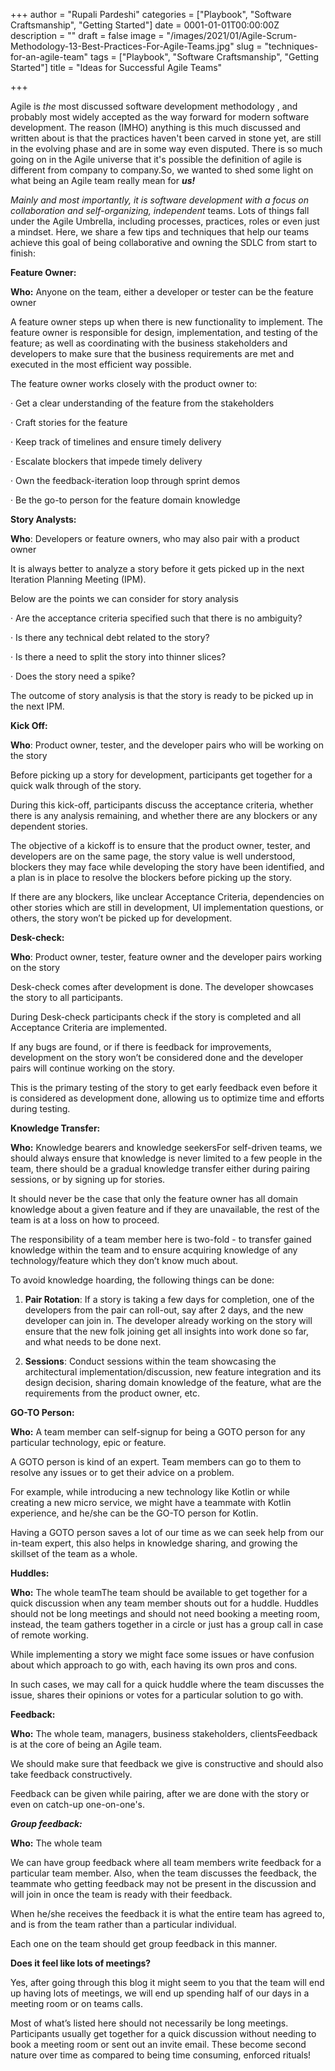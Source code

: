 +++
author = "Rupali Pardeshi"
categories = ["Playbook", "Software Craftsmanship", "Getting Started"]
date = 0001-01-01T00:00:00Z
description = ""
draft = false
image = "/images/2021/01/Agile-Scrum-Methodology-13-Best-Practices-For-Agile-Teams.jpg"
slug = "techniques-for-an-agile-team"
tags = ["Playbook", "Software Craftsmanship", "Getting Started"]
title = "Ideas for Successful Agile Teams"

+++


Agile is _the_ most discussed software development methodology , and probably most widely accepted as the way forward for modern software development. The reason (IMHO) anything is this much discussed and written about is that the practices haven't been carved in stone yet, are still in the evolving phase and are in some way even disputed. There is so much going on in the Agile universe that it's possible the definition of agile is different from company to company.So, we wanted to shed some light on what being an Agile team really mean for **_us!_**

_Mainly and most importantly, it is software development with a focus on collaboration and self-organizing, independent_ teams. Lots of things fall under the Agile Umbrella, including processes, practices, roles or even just a mindset.  Here, we share a few tips and techniques that help our teams achieve this goal of being collaborative and owning the SDLC from start to finish:

**Feature Owner:**

**Who:** Anyone on the team, either a developer or tester can be the feature owner

A feature owner steps up when there is new functionality to implement. The feature owner is responsible for  design, implementation, and testing of the feature; as well as coordinating with the business stakeholders and developers to make sure that the business requirements are met and executed in the most efficient way possible.

The feature owner works closely with the product owner to:

·       Get a clear understanding of the feature from the stakeholders

·       Craft stories for the feature

·       Keep track of timelines and ensure timely delivery

·       Escalate blockers that impede timely delivery

·       Own the feedback-iteration loop through sprint demos

·       Be the go-to person for the feature domain knowledge

**Story Analysts:**

**Who**: Developers or feature owners, who may also pair with a product owner

It is always better to analyze a story before it gets picked up in the next Iteration Planning Meeting (IPM).

Below are the points we can consider for story analysis

·       Are the acceptance criteria specified such that there is no ambiguity?

·       Is there any technical debt related to the story?

·       Is there a need to split the story into thinner slices?

·       Does the story need a spike?

The outcome of story analysis is that the story is ready to be picked up in the next IPM.

**Kick Off:**

**Who**: Product owner, tester, and the developer pairs who will be working on the story

Before picking up a story for development, participants get together for a quick walk through of the story.

During this kick-off, participants discuss the acceptance criteria, whether there is any analysis remaining, and whether there are any blockers or any dependent stories.

The objective of a kickoff is to ensure that the product owner, tester, and developers are on the same page, the story value is well understood, blockers they may face while developing the story have been identified, and a plan is in place to resolve the blockers before picking up the story.

If there are any blockers, like unclear Acceptance Criteria, dependencies on other stories which are still in development,  UI implementation questions, or others, the story won’t be picked up for development.

**Desk-check:**

**Who**: Product owner, tester, feature owner and the developer pairs working on the story

Desk-check comes after development is done. The developer showcases the story to all participants.

During Desk-check participants check if the story is completed and all Acceptance Criteria are implemented.

If any bugs are found, or if there is feedback for improvements, development on the story won’t be considered done and the developer pairs will continue working on the story.

This is the primary testing of the story to get early feedback even before it is considered as development done, allowing us to optimize time and efforts during testing.

**Knowledge Transfer:**

**Who:** Knowledge bearers and knowledge seekersFor self-driven teams, we should always ensure that knowledge is never limited to a few people in the team, there should be a gradual knowledge transfer either during pairing sessions, or by signing up for stories.

It should never be the case that only the feature owner has all  domain knowledge about a given feature and if they are unavailable, the rest of the team is at a loss on how to proceed.

The responsibility of a team member here is two-fold - to transfer gained knowledge within the team and to ensure acquiring knowledge of any technology/feature which they don’t know much about.

To avoid knowledge hoarding, the following things can be done:

1. **Pair Rotation**: If a story is taking a few days for completion, one of the developers from the pair can roll-out, say after 2 days, and the new developer can join in. The developer already working on the story will ensure that the new folk joining get all insights into work done so far, and what needs to be done next.

2. **Sessions**: Conduct sessions within the team showcasing the architectural implementation/discussion, new feature integration and its design decision, sharing domain knowledge of the feature, what are the requirements from the product owner, etc.

**GO-TO Person:**

**Who:** A team member can self-signup for being a GOTO person for any particular technology, epic or feature.

A GOTO person is kind of an expert. Team members  can go to them to resolve any issues or to get their advice on a problem.

For example, while introducing a new technology like Kotlin or while creating a new micro service, we might have a teammate with Kotlin experience, and he/she can be the GO-TO person for Kotlin.

Having a GOTO person saves a lot of our time as we can seek help from our in-team expert, this also helps in knowledge sharing, and growing the skillset of the team as a whole.

**Huddles:**

**Who:** The whole teamThe team should be available to get together for a quick discussion when any team member shouts out for a huddle. Huddles should not be long meetings and should not need booking a meeting room, instead, the team gathers together in a circle or just has a group call in case of remote working.

While implementing a story we might face some issues or have confusion about which approach to go with, each having its own pros and cons.

In such cases, we may call for a quick huddle where the team discusses the issue, shares their opinions or votes for a particular solution to go with.

**Feedback:**

**Who:** The whole team, managers, business stakeholders, clientsFeedback is at the core of being an Agile team.

We should make sure that feedback we give is constructive and should also take feedback constructively.

Feedback can be given while pairing, after we are done with the story or even on catch-up one-on-one's.

**_Group feedback:_**

**Who:** The whole team

We can have group feedback where all team members write feedback for a particular team member. Also, when the team discusses the feedback, the teammate who getting feedback may not be present in the discussion and will join in once the team is ready with their feedback.

When he/she receives the feedback it is what the entire team has agreed to, and is from the team rather than a particular individual.

Each one on the team should get group feedback in this manner.

**Does it feel like lots of meetings?**

Yes, after going through this blog it might seem to you that the team will end up having lots of meetings, we will end up spending half of our days in a meeting room or on teams calls.

Most of what’s listed here should not necessarily be long meetings. Participants usually get together for a quick discussion without needing to book a meeting room or sent out an invite email. These become second nature over time as compared to being time consuming, enforced rituals!

